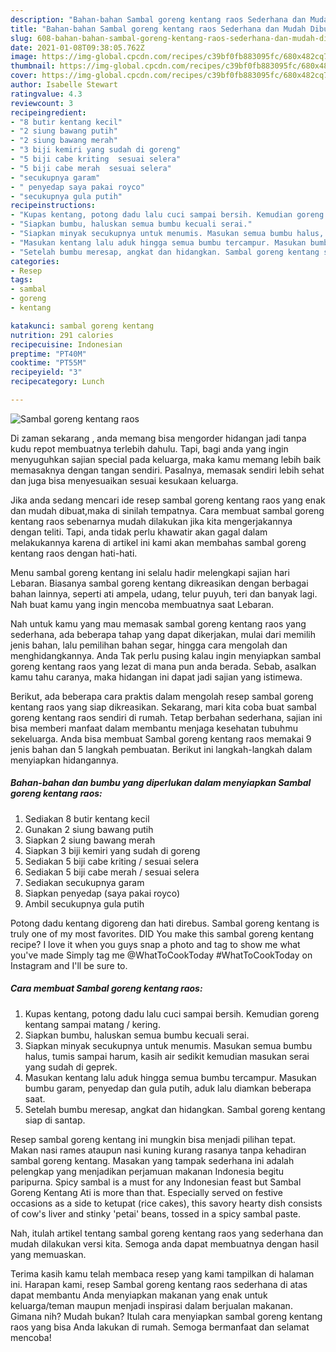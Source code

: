 ```yaml
---
description: "Bahan-bahan Sambal goreng kentang raos Sederhana dan Mudah Dibuat"
title: "Bahan-bahan Sambal goreng kentang raos Sederhana dan Mudah Dibuat"
slug: 608-bahan-bahan-sambal-goreng-kentang-raos-sederhana-dan-mudah-dibuat
date: 2021-01-08T09:38:05.762Z
image: https://img-global.cpcdn.com/recipes/c39bf0fb883095fc/680x482cq70/sambal-goreng-kentang-raos-foto-resep-utama.jpg
thumbnail: https://img-global.cpcdn.com/recipes/c39bf0fb883095fc/680x482cq70/sambal-goreng-kentang-raos-foto-resep-utama.jpg
cover: https://img-global.cpcdn.com/recipes/c39bf0fb883095fc/680x482cq70/sambal-goreng-kentang-raos-foto-resep-utama.jpg
author: Isabelle Stewart
ratingvalue: 4.3
reviewcount: 3
recipeingredient:
- "8 butir kentang kecil"
- "2 siung bawang putih"
- "2 siung bawang merah"
- "3 biji kemiri yang sudah di goreng"
- "5 biji cabe kriting  sesuai selera"
- "5 biji cabe merah  sesuai selera"
- "secukupnya garam"
- " penyedap saya pakai royco"
- "secukupnya gula putih"
recipeinstructions:
- "Kupas kentang, potong dadu lalu cuci sampai bersih. Kemudian goreng kentang sampai matang / kering."
- "Siapkan bumbu, haluskan semua bumbu kecuali serai."
- "Siapkan minyak secukupnya untuk menumis. Masukan semua bumbu halus, tumis sampai harum, kasih air sedikit kemudian masukan serai yang sudah di geprek."
- "Masukan kentang lalu aduk hingga semua bumbu tercampur. Masukan bumbu garam, penyedap dan gula putih, aduk lalu diamkan beberapa saat."
- "Setelah bumbu meresap, angkat dan hidangkan. Sambal goreng kentang siap di santap."
categories:
- Resep
tags:
- sambal
- goreng
- kentang

katakunci: sambal goreng kentang 
nutrition: 291 calories
recipecuisine: Indonesian
preptime: "PT40M"
cooktime: "PT55M"
recipeyield: "3"
recipecategory: Lunch

---
```



![Sambal goreng kentang raos](https://img-global.cpcdn.com/recipes/c39bf0fb883095fc/680x482cq70/sambal-goreng-kentang-raos-foto-resep-utama.jpg)

Di zaman  sekarang , anda memang bisa mengorder hidangan jadi tanpa kudu repot membuatnya terlebih dahulu. Tapi, bagi anda yang ingin menyuguhkan sajian special pada keluarga, maka kamu memang lebih baik memasaknya dengan tangan sendiri. Pasalnya, memasak sendiri lebih sehat dan juga bisa menyesuaikan sesuai kesukaan keluarga.

Jika anda sedang mencari ide resep sambal goreng kentang raos yang enak dan mudah dibuat,maka di sinilah tempatnya. Cara membuat sambal goreng kentang raos  sebenarnya mudah dilakukan jika kita mengerjakannya dengan teliti. Tapi, anda tidak perlu khawatir akan gagal dalam melakukannya 
karena di artikel ini kami akan membahas sambal goreng kentang raos dengan hati-hati.  

Menu sambal goreng kentang ini selalu hadir melengkapi sajian hari Lebaran. Biasanya sambal goreng kentang dikreasikan dengan berbagai bahan lainnya, seperti ati ampela, udang, telur puyuh, teri dan banyak lagi. Nah buat kamu yang ingin mencoba membuatnya saat Lebaran.

Nah untuk kamu yang mau memasak sambal goreng kentang raos yang sederhana, ada beberapa tahap yang dapat dikerjakan, mulai dari memilih jenis bahan, lalu pemilihan bahan segar, hingga cara mengolah dan menghidangkannya. Anda Tak perlu pusing kalau ingin menyiapkan sambal goreng kentang raos yang lezat di mana pun anda berada. Sebab, asalkan kamu  tahu caranya, maka hidangan ini dapat jadi sajian yang istimewa.

Berikut, ada beberapa cara praktis  dalam mengolah resep sambal goreng kentang raos yang siap dikreasikan. Sekarang, mari kita coba buat sambal goreng kentang raos sendiri di rumah. Tetap berbahan sederhana, sajian ini bisa memberi manfaat dalam membantu menjaga kesehatan tubuhmu sekeluarga. Anda bisa membuat Sambal goreng kentang raos memakai 9 jenis bahan dan 5 langkah pembuatan. Berikut ini langkah-langkah dalam menyiapkan hidangannya.

<!--inarticleads1-->

##### Bahan-bahan dan bumbu yang diperlukan dalam menyiapkan Sambal goreng kentang raos:

1. Sediakan 8 butir kentang kecil
1. Gunakan 2 siung bawang putih
1. Siapkan 2 siung bawang merah
1. Siapkan 3 biji kemiri yang sudah di goreng
1. Sediakan 5 biji cabe kriting / sesuai selera
1. Sediakan 5 biji cabe merah / sesuai selera
1. Sediakan secukupnya garam
1. Siapkan  penyedap (saya pakai royco)
1. Ambil secukupnya gula putih


Potong dadu kentang digoreng dan hati direbus. Sambal goreng kentang is truly one of my most favorites. DID You make this sambal goreng kentang recipe? I love it when you guys snap a photo and tag to show me what you&#39;ve made Simply tag me @WhatToCookToday #WhatToCookToday on Instagram and I&#39;ll be sure to. 

<!--inarticleads2-->

##### Cara membuat Sambal goreng kentang raos:

1. Kupas kentang, potong dadu lalu cuci sampai bersih. Kemudian goreng kentang sampai matang / kering.
1. Siapkan bumbu, haluskan semua bumbu kecuali serai.
1. Siapkan minyak secukupnya untuk menumis. Masukan semua bumbu halus, tumis sampai harum, kasih air sedikit kemudian masukan serai yang sudah di geprek.
1. Masukan kentang lalu aduk hingga semua bumbu tercampur. Masukan bumbu garam, penyedap dan gula putih, aduk lalu diamkan beberapa saat.
1. Setelah bumbu meresap, angkat dan hidangkan. Sambal goreng kentang siap di santap.


Resep sambal goreng kentang ini mungkin bisa menjadi pilihan tepat. Makan nasi rames ataupun nasi kuning kurang rasanya tanpa kehadiran sambal goreng kentang. Masakan yang tampak sederhana ini adalah pelengkap yang menjadikan perjamuan makanan Indonesia begitu paripurna. Spicy sambal is a must for any Indonesian feast but Sambal Goreng Kentang Ati is more than that. Especially served on festive occasions as a side to ketupat (rice cakes), this savory hearty dish consists of cow&#39;s liver and stinky &#39;petai&#39; beans, tossed in a spicy sambal paste. 

Nah, itulah artikel tentang  sambal goreng kentang raos  yang sederhana dan mudah dilakukan versi kita. Semoga anda dapat membuatnya dengan hasil yang memuaskan. 

Terima kasih kamu telah membaca resep yang kami tampilkan di halaman ini. Harapan kami, resep  Sambal goreng kentang raos sederhana di atas dapat membantu Anda menyiapkan makanan yang enak untuk keluarga/teman maupun menjadi inspirasi dalam berjualan makanan. Gimana nih? Mudah bukan? Itulah cara menyiapkan sambal goreng kentang raos yang bisa Anda lakukan di rumah. Semoga bermanfaat dan selamat mencoba!

